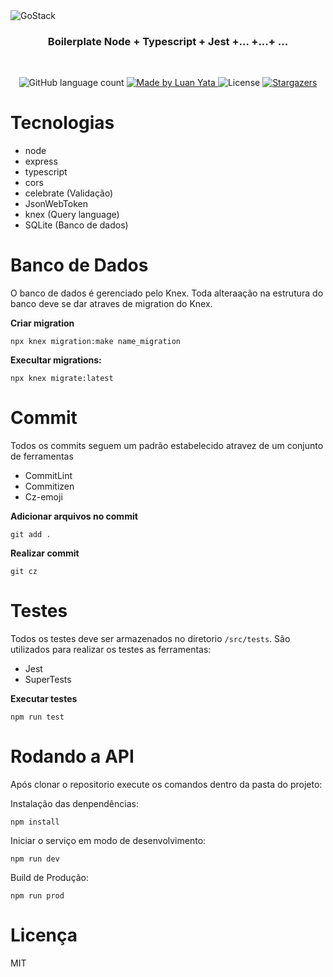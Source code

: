 <img alt="GoStack" src="https://miro.medium.com/max/2000/1*zFOmo73YnwZzrrTXZouEGQ.png" />

<h3 align="center">
 Boilerplate Node + Typescript + Jest +... +...+ ...
</h3>

<br>
<p align="center">
  <img alt="GitHub language count" src="https://img.shields.io/github/languages/count/luanyata/node-boilerplate?color=%2304D361">

  <a href="https://luanyata.com">
    <img alt="Made by Luan Yata" src="https://img.shields.io/badge/made%20by-LuanYata-%2304D361">
  </a>

  <img alt="License" src="https://img.shields.io/badge/license-MIT-%2304D361">

  <a href="https://github.com/luanyata/node-boilerplate/stargazers">
    <img alt="Stargazers" src="https://img.shields.io/github/stars/luanyata/node-boilerplate?style=social">
  </a>
</p>

# Tecnologias

- node
- express
- typescript
- cors
- celebrate (Validação)
- JsonWebToken
- knex (Query language)
- SQLite (Banco de dados)

# Banco de Dados

O banco de dados é gerenciado pelo Knex. Toda alteraação na estrutura do banco deve se dar atraves de migration do Knex.

**Criar migration**

```shell
npx knex migration:make name_migration
```

**Execultar migrations:**

```shell
npx knex migrate:latest
```

# Commit

Todos os commits seguem um padrão estabelecido atravez de um conjunto de ferramentas

- CommitLint
- Commitizen
- Cz-emoji

**Adicionar arquivos no commit**
```shell
git add .
```

**Realizar commit**
```shell
git cz
```

# Testes

Todos os testes deve ser armazenados no diretorio `/src/tests`. São utilizados para realizar os testes as ferramentas:

- Jest
- SuperTests

**Executar testes**

```shell
npm run test
```

# Rodando a API

Após clonar o repositorio execute os comandos dentro da pasta do projeto:

Instalação das denpendências:

```shell
npm install
```

Iniciar o serviço em modo de desenvolvimento:

```shell
npm run dev
```

Build de Produção:

```shell
npm run prod
```

# Licença

MIT
